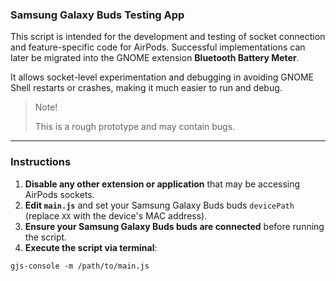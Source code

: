 ### Samsung Galaxy Buds Testing App

This script is intended for the development and testing of socket connection and feature-specific code for AirPods.
Successful implementations can later be migrated into the GNOME extension **Bluetooth Battery Meter**.

It allows socket-level experimentation and debugging in avoiding GNOME Shell restarts or crashes, making it much easier to run and debug.

>Note!
> 
>This is a rough prototype and may contain bugs.

---

### Instructions

1. **Disable any other extension or application** that may be accessing AirPods sockets.
2. **Edit `main.js`** and set your Samsung Galaxy Buds buds `devicePath` (replace `XX` with the device's MAC address).
3. **Ensure your Samsung Galaxy Buds buds are connected** before running the script.
4. **Execute the script via terminal**:

```
gjs-console -m /path/to/main.js
```

